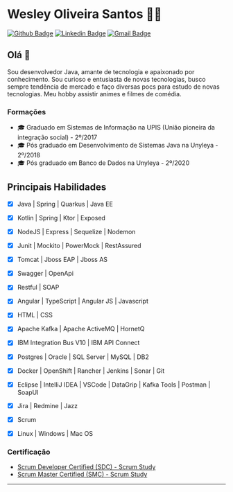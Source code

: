 # Wesley Oliveira Santos 👨‍💻

[![Github Badge](https://img.shields.io/badge/-Github-000?style=flat-square&logo=Github&logoColor=white&link=https://github.com/wesleyosantos91)](https://github.com/wesleyosantos91)
[![Linkedin Badge](https://img.shields.io/badge/-LinkedIn-blue?style=flat-square&logo=Linkedin&logoColor=white&link=https://www.linkedin.com/in/wesleyosantos91/)](https://www.linkedin.com/in/wesleyosantos91/)
[![Gmail Badge](https://img.shields.io/badge/-Gmail-c14438?style=flat-square&logo=Gmail&logoColor=white&link=mailto:wesleyosantos91@gmail.com)](mailto:wesleyosantos91@gmail.com/)

## Olá 👋

Sou desenvolvedor Java, amante de tecnologia e apaixonado por conhecimento.
Sou curioso e entusiasta de novas tecnologias, busco sempre tendência de mercado e faço diversas pocs para estudo de novas tecnologias. 
Meu hobby assistir animes e filmes de comédia.

### Formações
- 🎓 Graduado em Sistemas de Informação na UPIS (União pioneira da integração social) - 2º/2017
- 🎓 Pós graduado em Desenvolvimento de Sistemas Java na Unyleya - 2º/2018
- 🎓 Pós graduado em Banco de Dados na Unyleya - 2º/2020

## Principais Habilidades
- [x] Java | Spring | Quarkus | Java EE
- [x] Kotlin | Spring | Ktor | Exposed
- [x] NodeJS | Express | Sequelize | Nodemon
- [x] Junit | Mockito | PowerMock | RestAssured
- [x] Tomcat | Jboss EAP | Jboss AS
- [x] Swagger | OpenApi
- [x] Restful | SOAP
- [x] Angular | TypeScript | Angular JS | Javascript
- [x] HTML | CSS
- [x] Apache Kafka | Apache ActiveMQ | HornetQ
- [x] IBM Integration Bus V10 | IBM API Connect
- [x] Postgres | Oracle | SQL Server | MySQL | DB2 
- [x] Docker | OpenShift | Rancher | Jenkins | Sonar | Git
- [x] Eclipse | IntelliJ IDEA | VSCode | DataGrip | Kafka Tools | Postman | SoapUI 
- [x] Jira | Redmine | Jazz
- [x] Scrum
- [x] Linux | Windows | Mac OS 


### Certificação
- [Scrum Developer Certified (SDC) - Scrum Study
](https://drive.google.com/file/d/16a6FCaYtGK181u7FMQdaSUCv2mXBql25/view?usp=sharing)
- [Scrum Master Certified (SMC) - Scrum Study
](https://drive.google.com/file/d/17JpUXeW-UqZe-vyo-ncS1Jq6r2qmhMsC/view?usp=sharing)

---
